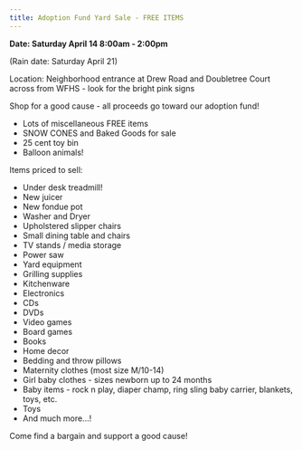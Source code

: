 ```yaml
---
title: Adoption Fund Yard Sale - FREE ITEMS
---
```


**Date: Saturday April 14 8:00am - 2:00pm**

(Rain date: Saturday April 21)

Location: Neighborhood entrance at Drew Road and Doubletree Court across from WFHS - look for the bright pink signs

Shop for a good cause - all proceeds go toward our adoption fund!

- Lots of miscellaneous FREE items
- SNOW CONES and Baked Goods for sale
- 25 cent toy bin
- Balloon animals!

Items priced to sell:

- Under desk treadmill!
- New juicer
- New fondue pot
- Washer and Dryer
- Upholstered slipper chairs
- Small dining table and chairs
- TV stands / media storage
- Power saw
- Yard equipment
- Grilling supplies
- Kitchenware
- Electronics
- CDs
- DVDs
- Video games
- Board games
- Books
- Home decor
- Bedding and throw pillows
- Maternity clothes (most size M/10-14)
- Girl baby clothes - sizes newborn up to 24 months
- Baby items - rock n play, diaper champ, ring sling baby carrier, blankets, toys, etc.
- Toys
- And much more...!

Come find a bargain and support a good cause!
